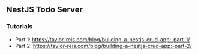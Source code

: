 ## NestJS Todo Server

### Tutorials

* Part 1: https://taylor-reis.com/blog/building-a-nestjs-crud-app:-part-1/
* Part 2: https://taylor-reis.com/blog/building-a-nestjs-crud-app:-part-2/
